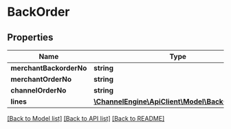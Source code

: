 # BackOrder

## Properties
Name | Type | Description | Notes
------------ | ------------- | ------------- | -------------
**merchantBackorderNo** | **string** |  | 
**merchantOrderNo** | **string** |  | 
**channelOrderNo** | **string** |  | [optional] 
**lines** | [**\ChannelEngine\ApiClient\Model\BackOrderLine[]**](BackOrderLine.md) |  | 

[[Back to Model list]](../README.md#documentation-for-models) [[Back to API list]](../README.md#documentation-for-api-endpoints) [[Back to README]](../README.md)


